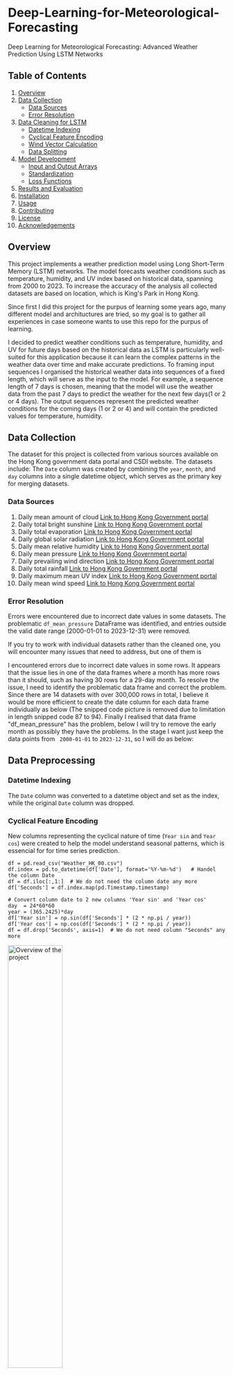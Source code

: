 # Deep-Learning-for-Meteorological-Forecasting
Deep Learning for Meteorological Forecasting: Advanced Weather Prediction Using LSTM Networks

## Table of Contents
1. [Overview](#overview)
2. [Data Collection](#data-collection)
   - [Data Sources](#data-sources)
   - [Error Resolution](#error-resolution)
3. [Data Cleaning for LSTM](#data-cleaning-for-lstm)
   - [Datetime Indexing](#datetime-indexing)
   - [Cyclical Feature Encoding](#cyclical-feature-encoding)
   - [Wind Vector Calculation](#wind-vector-calculation)
   - [Data Splitting](#data-splitting)
4. [Model Development](#model-development)
   - [Input and Output Arrays](#input-and-output-arrays)
   - [Standardization](#standardization)
   - [Loss Functions](#loss-functions)
5. [Results and Evaluation](#results-and-evaluation)
6. [Installation](#installation)
7. [Usage](#usage)
8. [Contributing](#contributing)
9. [License](#license)
10. [Acknowledgements](#acknowledgements)

## Overview
This project implements a weather prediction model using Long Short-Term Memory (LSTM) networks. The model forecasts weather conditions such as temperature, humidity, and UV index based on historical data, spanning from 2000 to 2023. To increase the accuracy of the analysis all collected datasets are based on location, which is King's Park in Hong Kong. 

Since first I did this project for the purpus of learning some years ago, many different model and archituctures are tried, so my goal is to gather all experiences in case someone wants to use this repo for the purpus of learning.

I decided  to predict weather conditions such as temperature, humidity, and UV for future days based on the historical data as LSTM is particularly well-suited for this application because it can learn the complex patterns in the weather data over time and make accurate predictions. To framing input sequences I organised the historical weather data into sequences of a fixed length, which will serve as the input to the model. For example, a sequence length of 7 days is chosen, meaning that the model will use the weather data from the past 7 days to predict the weather for the next few days(1 or 2 or 4 days). 
The output sequences represent the predicted weather conditions for the coming days (1 or 2 or 4) and will contain the predicted values for temperature, humidity.


## Data Collection
The dataset for this project is collected from various sources available on the Hong Kong government data portal and CSDI website. The datasets include:
The `Date` column was created by combining the `year`, `month`, and `day` columns into a single datetime object, which serves as the primary key for merging datasets.

### Data Sources
1. Daily mean amount of cloud      [Link to Hong Kong Government portal](https://data.gov.hk/en-data/dataset/hk-hko-rss-daily-mean-amount-of-cloud)
2. Daily total bright sunshine     [Link to Hong Kong Government portal](https://data.gov.hk/en-data/dataset/hk-hko-rss-daily-total-bright-sunshine )
3. Daily total evaporation         [Link to Hong Kong Government portal](https://data.gov.hk/en-data/dataset/hk-hko-rss-daily-total-evaporation)
4. Daily global solar radiation    [Link to Hong Kong Government portal](https://data.gov.hk/en-data/dataset/hk-hko-rss-daily-global-solar-radiation)
5. Daily mean relative humidity    [Link to Hong Kong Government portal](https://data.gov.hk/en-data/dataset/hk-hko-rss-daily-mean-relative-humidity)
6. Daily mean pressure             [Link to Hong Kong Government portal](https://data.gov.hk/en-data/dataset/hk-hko-rss-daily-mean-pressure )
7. Daily prevailing wind direction [Link to Hong Kong Government portal](https://data.gov.hk/en-data/dataset/hk-hko-rss-daily-prevailing-wind-direction)
8. Daily total rainfall            [Link to Hong Kong Government portal](https://data.gov.hk/en-data/dataset/hk-hko-rss-daily-total-rainfall)
9. Daily maximum mean UV index     [Link to Hong Kong Government portal](https://data.gov.hk/en-data/dataset/hk-hko-rss-daily-maximum-mean-uv-index)
10. Daily mean wind speed          [Link to Hong Kong Government portal](https://data.gov.hk/en-data/dataset/hk-hko-rss-daily-mean-wind-speed)

### Error Resolution
Errors were encountered due to incorrect date values in some datasets. The problematic `df_mean_pressure` DataFrame was identified, and entries outside the valid date range (2000-01-01 to 2023-12-31) were removed.

If you try to work with individual datasets rather than the cleaned one, you will encounter many issues that need to address, but one of them is 

I encountered errors due to incorrect date values in some rows. It appears that the issue lies in one of the data frames where a month has more rows than it should, such as having 30 rows for a 29-day month. To resolve the issue, I need to identify the problematic data frame and correct the problem.
Since there are 14 datasets with over 300,000 rows in total, I believe it would be more efficient to create the date column for each data frame individually as below (The snipped code picture is removed due to limitation in length snipped code 87 to 94). Finally I realised that data frame "df_mean_pressure" has the problem, below I will try to remove the early month as possibly they have the problems. In the stage I want just keep the data points from ` 2000-01-01` to `2023-12-31`, so I will do as below:


## Data Preprocessing 

### Datetime Indexing
The `Date` column was converted to a datetime object and set as the index, while the original `Date` column was dropped.



### Cyclical Feature Encoding
New columns representing the cyclical nature of time (`Year sin` and `Year cos`) were created to help the model understand seasonal patterns, which is essencial for for time series prediction.

```pyton
df = pd.read_csv("Weather_HK_00.csv")
df.index = pd.to_datetime(df['Date'], format='%Y-%m-%d')   # Handel the column Date
df = df.iloc[:,1:]  # We do not need the column date any more
df['Seconds'] = df.index.map(pd.Timestamp.timestamp)

# Convert column date to 2 new columns 'Year sin' and 'Year cos'
day  = 24*60*60
year = (365.2425)*day
df['Year sin'] = np.sin(df['Seconds'] * (2 * np.pi / year))
df['Year cos'] = np.cos(df['Seconds'] * (2 * np.pi / year))
df = df.drop('Seconds', axis=1)  # We do not need column "Seconds" any more
```
<img src="Images/time_of_Year_signal.png" alt="Overview of the project" width="50%">

### Wind Vector Calculation
Wind direction was transformed into x and y components (`mean_wind_x` and `mean_wind_y`) to improve the input representation of wind data.

```python
# Calculate the max wind x and y components.
df['mean_wind_x'] = mean_wind_speed*np.cos(wind_direction_rad)
df['mean_wind_y'] = mean_wind_speed*np.sin(wind_direction_rad)
```

```python
plt.hist2d(df['mean_wind_x'], df['mean_wind_y'], bins=(50, 50), vmax=400)
plt.colorbar()
plt.xlabel('Wind X [km/h]')
plt.ylabel('Wind Y [km/h]')
ax = plt.gca()
ax.axis('tight')
plt.savefig('wind_x_y.png', format='png')
plt.show()
```
<img src="Images/wind_x_y.png" alt="Overview of the project" width="50%">

### Data Splitting
The dataset was divided into training (70%), validation (20%), and test (10%) sets for effective model training and evaluation.

## Model Development

### Input and Output Arrays
The `df_to_X_y` function was utilized to convert the DataFrame into input (X) and output (y) arrays, using a window size of 7 or 14 days to predict the next 1, 2, or 4 days of weather.

For Example,in the snipped code below predict the next 2 days.
```python

def df_to_X_y_days(df, window_size=7):
    df_as_np = df.to_numpy()
    X = []
    y = []
    for i in range(len(df_as_np) - window_size - 1):  # Subtract 1 to account for the extra day in prediction
        row = [r for r in df_as_np[i:i + window_size]]
        X.append(row)
        label_day_1 = [df_as_np[i + window_size][2], df_as_np[i + window_size][6],
                       df_as_np[i + window_size][11]]
        label_day_2 = [df_as_np[i + window_size + 1][2], df_as_np[i + window_size + 1][6],
                       df_as_np[i + window_size + 1][11]]
        label = label_day_1 + label_day_2  # Combine the labels for both days
        y.append(label)
    return np.array(X), np.array(y)
X_days, y_days = df_to_X_y_days(df)
X_days_train, y_days_train = X_days[:6000], y_days[:6000]
X_days_val, y_days_val = X_days[6000:7800], y_days[6000:7800]
X_days_test, y_days_test = X_days[7800:], y_days[7800:]
```

### Standardization
Features were standardized using the mean and standard deviation calculated from the training dataset, excluding cyclical features and wind vector components. Just be careful to normalize the eveluation and test dataset by using mean and SD from training data set.

### Loss Functions
Mean Squared Error (MSE) was chosen as the loss function for training, while Mean Absolute Error (MAE) was used for evaluating model performance.

## Results and Evaluation
The model was evaluated using MSE and MAE metrics, providing insights into its predictive accuracy and performance across different weather parameters.

## Installation
To set up this project, clone the repository and install the required Python packages:

```bash
git clone https://github.com/yourusername/weather-forecasting-lstm.git
cd weather-forecasting-lstm
pip install -r requirements.txt
```

## Usage
To run the weather forecasting model, execute the following command:

```bash
python main.py
```

Make sure to adjust any configuration settings in the `config.py` file as necessary.

## Contributing
Contributions are welcome! Please feel free to submit a pull request or open an issue to discuss potential improvements.

## License
This project is licensed under the MIT License. 

## Acknowledgements
- Special thanks to the Hong Kong government for providing the weather datasets.
- Thanks to the open-source community for their contributions to machine learning libraries used in this project.



